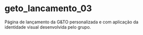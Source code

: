 # geto_lancamento_03
Página de lançamento da G&amp;TO personalizada e com aplicação da identidade visual desenvolvida pelo grupo.
